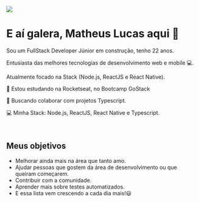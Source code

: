 ![](https://github.com/i-ramoss/i-ramoss/blob/master/banner.png?raw=true)

# **E aí galera, Matheus Lucas aqui** 👋

Sou um FullStack Developer Júnior em construção, tenho 22 anos.

Entusiasta das melhores tecnologias de desenvolvimento web e mobile 💻.

Atualmente focado na Stack (Node.js, ReactJS e React Native).

🚀 Estou estudando na Rocketseat, no Bootcamp GoStack

💜 Buscando colaborar com projetos Typescript.

💻 Minha Stack: Node.js, ReactJS, React Native e Typescript.

<br />

## Meus objetivos

- Melhorar ainda mais na área que tanto amo.
- Ajudar pessoas que gostem da área de desenvolvimento ou que queiram começarem.
- Contribuir com a comunidade.
- Aprender mais sobre testes automatizados.
- E essa lista vem crescendo a cada dia mais!😃 

